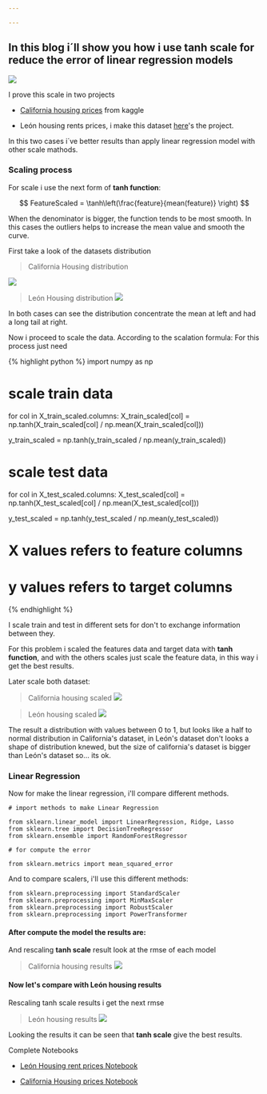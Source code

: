 ```yaml
---

---
```

## In this blog i´ll show you how i use tanh scale  for reduce the error of linear regression models
 
![](https://drive.google.com/uc?id=1AHhVOoTbKZwU_uwDzG1xKG8sJJTr194p)

I prove this scale in two projects
- [California housing prices](https://www.kaggle.com/camnugent/california-housing-prices) from kaggle

- León housing rents prices, i make this dataset [here](https://github.com/alexrods/Housing_scrapperML)'s the project.

In this two cases i´ve better results than apply linear regression model with other scale mathods. 

### Scaling process

For scale i use the next form of **tanh function**:

$$ 
FeatureScaled = \tanh\left(\frac{feature}{mean(feature)} \right) 
$$

When the denominator is bigger, the function tends to be most smooth. In this cases the outliers helps to increase the mean value and smooth the curve.

First take a look of the datasets distribution

> California Housing distribution

![](https://drive.google.com/uc?id=1NdoVL_UaYw6DyLyRJJMXv2n35eQRVgsO)

> León Housing distribution
![](https://drive.google.com/uc?id=1JkIZRNhwTntdjIAev0dM4yr4awgeL2bj)

In both cases can see the  distribution concentrate the mean at left and had a long tail at right.

Now i proceed to scale the data. According to the scalation formula:
For this process just need 

{% highlight python %}
import numpy as np

# scale train data
for col in X_train_scaled.columns:
    X_train_scaled[col] = np.tanh(X_train_scaled[col] / np.mean(X_train_scaled[col]))

y_train_scaled = np.tanh(y_train_scaled / np.mean(y_train_scaled)) 

# scale test data
for col in X_test_scaled.columns:
    X_test_scaled[col] = np.tanh(X_test_scaled[col] / np.mean(X_test_scaled[col]))

y_test_scaled = np.tanh(y_test_scaled / np.mean(y_test_scaled)) 

# X values refers to feature columns
# y values refers to target columns

{% endhighlight %}

I scale train and test in different sets for don't to exchange information between they.

For this problem i scaled the features data and target data with **tanh function**, and with the others scales just scale 
the feature data, in this way i get the best results.

Later scale both dataset:

> California housing scaled
![](https://drive.google.com/uc?id=1gAYDJto72K4OkVVDbNL4oxMFTP_LovDG)

> León housing scaled
![](https://drive.google.com/uc?id=1yXZ8t3IuZ1uFu3_X2XzJBqZP1dUCA6Tl)

The result a distribution with values between 0 to 1, but looks like a half to normal distribution in California's dataset, in León's dataset don't looks a shape of distribution knewed, but the size of california's dataset is bigger than León's dataset so... its ok.

### Linear Regression

Now for make the linear regression, i'll compare different methods.

    # import methods to make Linear Regression

    from sklearn.linear_model import LinearRegression, Ridge, Lasso
    from sklearn.tree import DecisionTreeRegressor
    from sklearn.ensemble import RandomForestRegressor 

    # for compute the error

    from sklearn.metrics import mean_squared_error

And to compare scalers, i'll use this different methods:

    from sklearn.preprocessing import StandardScaler
    from sklearn.preprocessing import MinMaxScaler
    from sklearn.preprocessing import RobustScaler
    from sklearn.preprocessing import PowerTransformer


#### After compute the model the results are:

And rescaling **tanh scale** result look at the rmse of each model

> California housing results
![](https://drive.google.com/uc?id=1wePpBsrgNkhSWsJsjDkB_EP3KnRBSNwr)


#### Now let's compare with León housing results

Rescaling tanh scale results i get the next rmse

> León housing results
![](https://drive.google.com/uc?id=1fHlD6ghq5VAJ7yuJzQdSe8wCxx9qbrQU)



Looking the results it can be seen that **tanh scale** give the best results.

Complete Notebooks

- [León Housing rent prices Notebook](https://github.com/alexrods/Leon_Housing_Rent_prices/blob/main/Le%C3%B3n_Housing_Rent_Prices_Linear_Regression_Kmeans.ipynb)

- [California Housing prices Notebook](https://github.com/alexrods/California_Housing_prices/blob/main/california_housing.ipynb)



